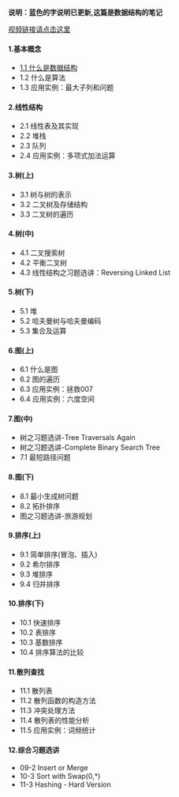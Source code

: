 **说明：蓝色的字说明已更新,这篇是数据结构的笔记**

[视频链接请点击这里](http://mooc.study.163.com/course/1000033001?tid=1000044001#/info)
 #### 1.基本概念
 - [1.1 什么是数据结构](https://github.com/hjj5258/UniversityComputerProfessionalCourseSystem/blob/master/DataStructure/01/01-1.md)
 - 1.2 什么是算法
 - 1.3 应用实例：最大子列和问题
 #### 2.线性结构 
 - 2.1 线性表及其实现
 - 2.2 堆栈
 - 2.3 队列
 - 2.4 应用实例：多项式加法运算
 #### 3.树(上)
 - 3.1 树与树的表示
 - 3.2 二叉树及存储结构
 - 3.3 二叉树的遍历
 #### 4.树(中)
 - 4.1 二叉搜索树
 - 4.2 平衡二叉树
 - 4.3 线性结构之习题选讲：Reversing Linked List
 #### 5.树(下)
 - 5.1 堆
 - 5.2 哈夫曼树与哈夫曼编码
 - 5.3 集合及运算
 #### 6.图(上)
 - 6.1 什么是图
 - 6.2 图的遍历
 - 6.3 应用实例：拯救007
 - 6.4 应用实例：六度空间
 #### 7.图(中)
 - 树之习题选讲-Tree Traversals Again
 - 树之习题选讲-Complete Binary Search Tree
 - 7.1 最短路径问题
 #### 8.图(下)
 - 8.1 最小生成树问题
 - 8.2 拓扑排序
 - 图之习题选讲-旅游规划
 #### 9.排序(上)
 - 9.1 简单排序(冒泡、插入)
 - 9.2 希尔排序
 - 9.3 堆排序
 - 9.4 归并排序
 #### 10.排序(下)
 - 10.1 快速排序
 - 10.2 表排序
 - 10.3 基数排序
 - 10.4 排序算法的比较
 #### 11.散列查找
 - 11.1 散列表
 - 11.2 散列函数的构造方法
 - 11.3 冲突处理方法
 - 11.4 散列表的性能分析
 - 11.5 应用实例：词频统计
 #### 12.综合习题选讲
 - 09-2 Insert or Merge
 - 10-3 Sort with Swap(0,*)
 - 11-3 Hashing - Hard Version
